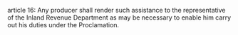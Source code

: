 article 16: 
Any producer shall render such assistance to the representative of the Inland Revenue Department as may be necessary to enable him carry out his duties under the Proclamation. 
<ul>
</ul>